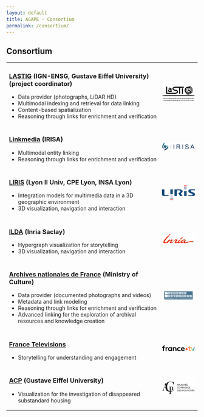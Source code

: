 ```yaml
---
layout: default
title: AGAPE - Consortium
permalink: /consortium/
---
```

<h2>Consortium</h2>

<table>
    	<tr>
    	<td>
		<h3><a href="https://www.umr-lastig.fr/" target=new> LASTIG</a> (IGN-ENSG, Gustave Eiffel University) (project coordinator)</h3>
		<ul>
			<li> Data provider (photographs, LiDAR HD) </li>
			<li> Multimodal indexing and retrieval for data linking</li>
			<li> Content-based spatialization</li>
			<li>Reasoning through links for enrichment and verification</li>
		</ul>
	</td>
	<td width="20%"><img src="/images/logos/logo_LASTIG.png" width="100%" alt="LASTIG logo"></td>
    	</tr>
	<tr>
    	<td>
		<h3><a href="https://team.inria.fr/linkmedia/" target=new> Linkmedia</a> (IRISA)</h3>
		<ul>
			<li>Multimodal entity linking</li>
			<li>Reasoning through links for enrichment and verification</li>
		</ul>
	</td>
	<td width="20%"><img src="/images/logos/logo_IRISA.png" width="100%" alt="IRISA logo"></td>
    	</tr>
	<tr>
    	<td>
		<h3><a href="https://liris.cnrs.fr/" target=new> LIRIS</a> (Lyon II Univ, CPE Lyon, INSA Lyon)</h3>
		<ul>
			<li>Integration models for multimedia data in a 3D geographic environment</li>
			<li>3D visualization, navigation and interaction</li>
		</ul>
	</td>
	<td width="20%"><img src="/images/logos/logo_LIRIS.png" width="100%" alt="LIRIS logo"></td>
    	</tr>
	<tr>
    	<td>
		<h3><a href="https://ilda.saclay.inria.fr/" target=new> ILDA</a> (Inria Saclay)</h3>
		<ul>
			<li>Hypergraph visualization for storytelling</li>
			<li>3D visualization, navigation and interaction</li>
		</ul>
	</td>
	<td width="20%"><img src="/images/logos/logo_Inria.png" width="100%" alt="Inria logo"></td>
    	</tr>
	<tr>
    	<td>
		<h3><a href="https://www.archives-nationales.culture.gouv.fr/" target=new> Archives nationales de France</a> (Ministry of Culture)</h3>
		<ul>
			<li>Data provider (documented photographs and videos)</li>
			<li>Metadata and link modeling</li>
			<li>Reasoning through links for enrichment and verification</li>
			<li>Advanced linking for the exploration of archival resources and knowledge creation</li>
		</ul>
	</td>
	<td width="20%"><img src="/images/logos/logo_AnF.gif" width="100%" alt="AnF logo"></td>
    	</tr>
	<tr>
    	<td>
		<h3><a href="https://www.france.tv/" target=new> France Televisions</a></h3>
		<ul>
			<li>Storytelling for understanding and engagement</li>
		</ul>
	</td>
	<td width="20%"><img src="/images/logos/logo_FTV.png" width="100%" alt="France.tv logo"></td>
    	</tr>
	<tr>
    	<td>
		<h3><a href="https://acp.univ-gustave-eiffel.fr/" target=new> ACP</a> (Gustave Eiffel University)</h3>
		<ul>
			<li>Visualization for the investigation of disappeared substandard housing</li>
		</ul>
	</td>
	<td width="20%"><img src="/images/logos/logo_ACP.png" width="100%" alt="ACP logo"></td>
    	</tr>
</table>
